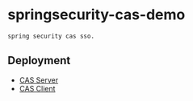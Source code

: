# springsecurity-cas-demo
    spring security cas sso.
    
## Deployment
* [CAS Server](https://www.cnblogs.com/xiaobin-hlj80/p/9858216.html)
* [CAS Client](https://www.cnblogs.com/xiaobin-hlj80/p/9932021.html)